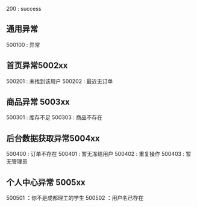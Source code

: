 200 : success

## 通用异常

500100 : 异常

## 首页异常5002xx

500201 : 未找到该用户
500202 : 最近无订单

## 商品异常 5003xx

500301 : 库存不足
500303 : 商品不存在

## 后台数据获取异常5004xx

500400 : 订单不存在
500401 : 暂无冻结用户
500402 : 重复操作
500403 : 暂无管理员

## 个人中心异常 5005xx

500501 ：你不是成都理工的学生
500502 ：用户名已存在